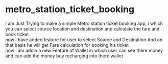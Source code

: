 # metro_station_ticket_booking
I am Just Trying to make a simple Metro station ticket booking app, i which you can select source location and destination and calculate the fare and book ticket
<br>
now i have added feature for user to select Source and Destination And on that basis he will get Fare calculation for booking his ticket
<br>
now i am addin a new Feature of Wallet in which user can see there money and can add the money buy recharging into there wallet
